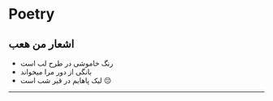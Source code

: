 # Poetry
اشعار من هعب
-----
- رنگ خاموشی در طرح لب است
- بانگی از دور مرا میخواند
- لیک پاهایم در قیر شب است 😔
-----
